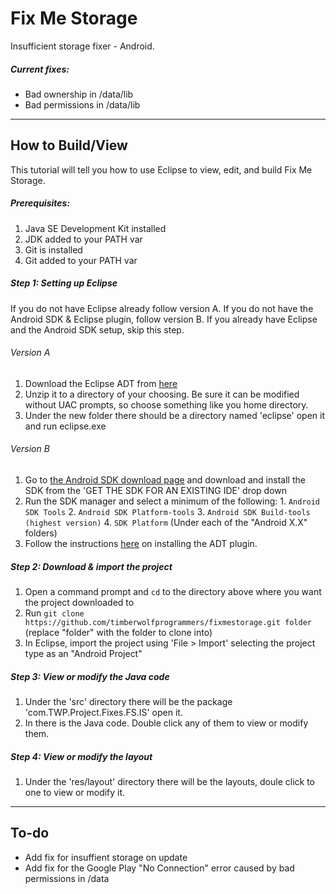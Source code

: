 # Fix Me Storage

Insufficient storage fixer - Android.

##### Current fixes:
* Bad ownership in /data/lib
* Bad permissions in /data/lib

____________
## How to Build/View

This tutorial will tell you how to use Eclipse to view, edit, and build Fix Me Storage.

##### Prerequisites:

1. Java SE Development Kit installed
2. JDK added to your PATH var
3. Git is installed
4. Git added to your PATH var

##### Step 1: Setting up Eclipse

If you do not have Eclipse already follow version A.
If you do not have the Android SDK & Eclipse plugin, follow version B.
If you already have Eclipse and the Android SDK setup, skip this step.

###### Version A

  1. Download the Eclipse ADT from [here](https://developer.android.com/sdk/index.html)
  2. Unzip it to a directory of your choosing. Be sure it can be modified without UAC prompts, so choose something like you home directory.
  3. Under the new folder there should be a directory named 'eclipse' open it and run eclipse.exe

###### Version B

  1. Go to [the Android SDK download page](http://developer.android.com/sdk/index.html) and download and install the SDK from the 'GET THE SDK FOR AN EXISTING IDE' drop down
  2. Run the SDK manager and select a minimum of the following:
    1. `Android SDK Tools`
    2. `Android SDK Platform-tools`
    3. `Android SDK Build-tools (highest version)`
    4. `SDK Platform` (Under each of the "Android X.X" folders)
  3. Follow the instructions [here](http://developer.android.com/sdk/installing/installing-adt.html) on installing the ADT plugin.

##### Step 2: Download & import the project

1. Open a command prompt and `cd` to the directory above where you want the project downloaded to
2. Run `git clone https://github.com/timberwolfprogrammers/fixmestorage.git folder` (replace "folder" with the folder to clone into)
3. In Eclipse, import the project using 'File > Import' selecting the project type as an "Android Project"

##### Step 3: View or modify the Java code

1. Under the 'src' directory there will be the package 'com.TWP.Project.Fixes.FS.IS' open it.
2. In there is the Java code. Double click any of them to view or modify them.

##### Step 4: View or modify the layout

1. Under the 'res/layout' directory there will be the layouts, doule click to one to view or modify it.

____________
## To-do


* Add fix for insuffient storage on update
* Add fix for the Google Play "No Connection" error caused by bad permissions in /data
